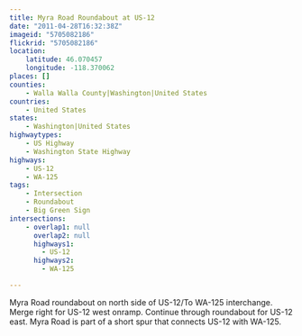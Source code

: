 ```yaml
---
title: Myra Road Roundabout at US-12
date: "2011-04-28T16:32:38Z"
imageid: "5705082186"
flickrid: "5705082186"
location:
    latitude: 46.070457
    longitude: -118.370062
places: []
counties:
    - Walla Walla County|Washington|United States
countries:
    - United States
states:
    - Washington|United States
highwaytypes:
    - US Highway
    - Washington State Highway
highways:
    - US-12
    - WA-125
tags:
    - Intersection
    - Roundabout
    - Big Green Sign
intersections:
    - overlap1: null
      overlap2: null
      highways1:
        - US-12
      highways2:
        - WA-125

---
```

Myra Road roundabout  on north side of US-12/To WA-125 interchange.  Merge right for US-12 west onramp.  Continue through roundabout for US-12 east.  Myra Road is part of a short spur that connects US-12 with WA-125.